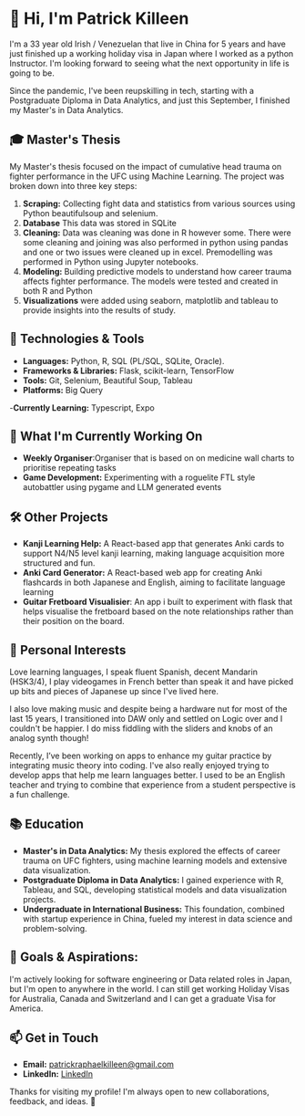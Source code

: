 # 👋 Hi, I'm Patrick Killeen

I'm a 33 year old Irish / Venezuelan that live in China for 5 years and have just finished up a working holiday visa in Japan where I worked as a python Instructor. I'm looking forward to seeing what the next opportunity in life is going to be. 


Since the pandemic, I've been reupskilling in tech, starting with a Postgraduate Diploma in Data Analytics, and just this September, I finished my Master's in Data Analytics.

## 🎓 Master's Thesis
My Master's thesis focused on the impact of cumulative head trauma on fighter performance in the UFC using Machine Learning. The project was broken down into three key steps:

1. **Scraping:** Collecting fight data and statistics from various sources using Python beautifulsoup and selenium.
2. **Database** This data was stored in SQLite
3. **Cleaning:** Data was cleaning was done in R however some. There were some cleaning and joining was also performed in python using pandas and one or two issues were cleaned up in excel. Premodelling was performed in Python using Jupyter notebooks.
4. **Modeling:** Building predictive models to understand how career trauma affects fighter performance. The models were tested and created in both R and Python
5. **Visualizations** were added using seaborn, matplotlib and tableau to provide insights into the results of study.

## 🔧 Technologies & Tools
- **Languages:** Python, R,  SQL (PL/SQL, SQLite, Oracle).
- **Frameworks & Libraries:** Flask, scikit-learn, TensorFlow
- **Tools:** Git, Selenium, Beautiful Soup, Tableau
- **Platforms:** Big Query

-**Currently Learning:** Typescript, Expo

## 🌱 What I'm Currently Working On
- **Weekly Organiser**:Organiser that is based on on medicine wall charts to prioritise repeating tasks
- **Game Development:** Experimenting with a roguelite FTL style autobattler using pygame and LLM generated events

## 🛠️ Other Projects
- **Kanji Learning Help:** A React-based app that generates Anki cards to support N4/N5 level kanji learning, making language acquisition more structured and fun.
- **Anki Card Generator:** A React-based web app for creating Anki flashcards in both Japanese and English, aiming to facilitate language learning
- **Guitar Fretboard Visualisier**: An app i built to experiment with flask that helps visualise the fretboard based on the note relationships rather than their position on the board.


## 🎸 Personal Interests

Love learning languages, I speak fluent Spanish, decent Mandarin (HSK3/4), I play videogames in French better than speak it and have picked up bits and pieces of Japanese up since I've lived here.

I also love making music and despite being a hardware nut for most of the last 15 years, I transitioned into DAW only and settled on Logic over and I couldn't be happier. I do miss fiddling with the sliders and knobs of an analog synth though! 

Recently, I’ve been working on apps to enhance my guitar practice by integrating music theory into coding. I've also really enjoyed trying to develop apps that help me learn languages better. I used to be an English teacher and trying to combine that experience from a student perspective is a fun challenge. 

## 📚 Education
- **Master's in Data Analytics:** My thesis explored the effects of career trauma on UFC fighters, using machine learning models and extensive data visualization.
- **Postgraduate Diploma in Data Analytics:** I gained experience with R, Tableau, and SQL, developing statistical models and data visualization projects.
- **Undergraduate in International Business:** This foundation, combined with startup experience in China, fueled my interest in data science and problem-solving.

## 🎯 Goals & Aspirations: 
I'm actively looking for software engineering or Data related roles in Japan, but I'm open to anywhere in the world. I can still get working Holiday Visas for Australia, Canada and Switzerland and I can get a graduate Visa for America.

## 📫 Get in Touch
- **Email:** patrickraphaelkilleen@gmail.com
- **LinkedIn:** [LinkedIn]([www.linkedin.com/in/patrickrk](https://www.linkedin.com/in/patrickrk/))

Thanks for visiting my profile! I'm always open to new collaborations, feedback, and ideas. 🚀
